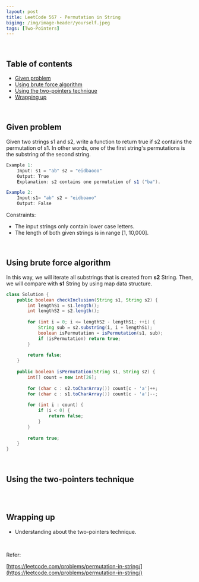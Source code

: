 ```yaml
---
layout: post
title: LeetCode 567 - Permutation in String
bigimg: /img/image-header/yourself.jpeg
tags: [Two-Pointers]
---
```





<br>

## Table of contents
- [Given problem](#given-problem)
- [Using brute force algorithm]()
- [Using the two-pointers technique](#using-the-two-pointers-technique)
- [Wrapping up](#wrapping-up)


<br>

## Given problem

Given two strings s1 and s2, write a function to return true if s2 contains the permutation of s1. In other words, one of the first string's permutations is the substring of the second string.

```java
Example 1:
    Input: s1 = "ab" s2 = "eidbaooo"
    Output: True
    Explanation: s2 contains one permutation of s1 ("ba").

Example 2:
    Input:s1= "ab" s2 = "eidboaoo"
    Output: False
```

Constraints:
- The input strings only contain lower case letters.
- The length of both given strings is in range [1, 10,000].

<br>

## Using brute force algorithm

In this way, we will iterate all substrings that is created from **s2** String. Then, we will compare with **s1** String by using map data structure.

```java
class Solution {
    public boolean checkInclusion(String s1, String s2) {
        int lengthS1 = s1.length();
        int lengthS2 = s2.length();
        
        for (int i = 0; i <= lengthS2 - lengthS1; ++i) {
            String sub = s2.substring(i, i + lengthS1);
            boolean isPermutation = isPermutation(s1, sub);
            if (isPermutation) return true;
        }
        
        return false;
    }
    
    public boolean isPermutation(String s1, String s2) {
        int[] count = new int[26];
        
        for (char c : s2.toCharArray()) count[c - 'a']++;
        for (char c : s1.toCharArray()) count[c - 'a']--;
        
        for (int i : count) {
            if (i < 0) {
                return false;
            }
        }
        
        return true;
    }
}
```



<br>

## Using the two-pointers technique


```java

```


<br>

## Wrapping up

- Understanding about the two-pointers technique.

<br>

Refer:

[https://leetcode.com/problems/permutation-in-string/](https://leetcode.com/problems/permutation-in-string/)
